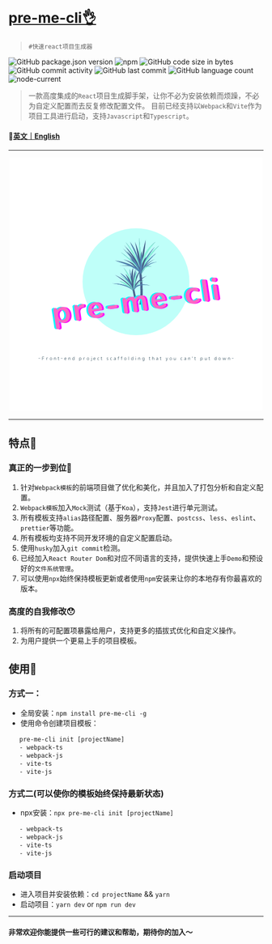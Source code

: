 # [pre-me-cli👌](https://github.com/baiziyu-fe/pre-me-cli)  

> `#快速react项目生成器`

![GitHub package.json version](https://img.shields.io/github/package-json/v/baiziyu-fe/pre-me-cli) ![npm](https://img.shields.io/npm/dw/pre-me-cli) ![GitHub code size in bytes](https://img.shields.io/github/languages/code-size/baiziyu-fe/pre-me-cli) ![GitHub commit activity](https://img.shields.io/github/commit-activity/w/baiziyu-fe/pre-me-cli) ![GitHub last commit](https://img.shields.io/github/last-commit/baiziyu-fe/pre-me-cli) ![GitHub language count](https://img.shields.io/github/languages/count/baiziyu-fe/pre-me-cli) ![node-current](https://img.shields.io/node/v/react)


> 一款高度集成的`React`项目生成脚手架，让你不必为安装依赖而烦躁，不必为自定义配置而去反复修改配置文件。
> 目前已经支持以`Webpack`和`Vite`作为项目工具进行启动，支持`Javascript`和`Typescript`。

#### 📎[英文｜English](./README.md)

---

<div  align="center">    
  <img src="./images/logo.png">
</div>

---

## 特点🎉

### 真正的一步到位👏

1. 针对`Webpack模板`的前端项目做了优化和美化，并且加入了打包分析和自定义配置。
2. `Webpack模板`加入`Mock`测试（基于`Koa`），支持`Jest`进行单元测试。
3. 所有模板支持`alias`路径配置、服务器`Proxy`配置、`postcss`、`less`、`eslint`、`prettier`等功能。
4. 所有模板均支持不同开发环境的自定义配置启动。
5. 使用`husky`加入`git commit`检测。
6. 已经加入`React Router Dom`和对应不同语言的支持，提供快速上手`Demo`和预设好的`文件系统管理`。
7. 可以使用`npx`始终保持模板更新或者使用`npm`安装来让你的本地存有你最喜欢的版本。

### 高度的自我修改😯

1. 将所有的可配置项暴露给用户，支持更多的插拔式优化和自定义操作。
2. 为用户提供一个更易上手的项目模板。

## 使用🔧

### 方式一：
   - 全局安装：`npm install pre-me-cli -g`
   - 使用命令创建项目模板：

  ```
     pre-me-cli init [projectName]
     - webpack-ts
     - webpack-js
     - vite-ts
     - vite-js
  ```
### 方式二(可以使你的模板始终保持最新状态)
  - npx安装：`npx pre-me-cli init [projectName]`
  ```
     - webpack-ts
     - webpack-js
     - vite-ts
     - vite-js
  ```
### 启动项目

- 进入项目并安装依赖：`cd projectName` && `yarn`
- 启动项目：`yarn dev` or `npm run dev`


---

#### 非常欢迎你能提供一些可行的建议和帮助，期待你的加入～